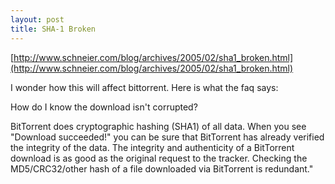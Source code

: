 ```yaml
--- 
layout: post
title: SHA-1 Broken
---
```

[http://www.schneier.com/blog/archives/2005/02/sha1_broken.html](http://www.schneier.com/blog/archives/2005/02/sha1_broken.html)

I wonder how this will affect bittorrent. Here is what the faq says:


How do I know the download isn't corrupted?

BitTorrent does cryptographic hashing (SHA1) of all data. When you see "Download succeeded!" you can be sure that BitTorrent has already verified the integrity of the data. The integrity and authenticity of a BitTorrent download is as good as the original request to the tracker. Checking the MD5/CRC32/other hash of a file downloaded via BitTorrent is redundant."
